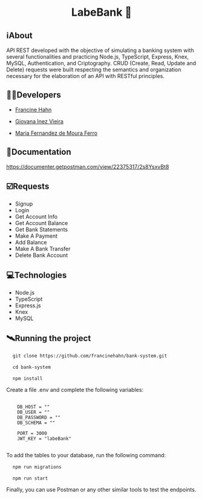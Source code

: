 <h1 align="center">LabeBank 🏦</h1>

##  ℹ️About
API REST developed with the objective of simulating a banking system with several functionalities and practicing Node.js, TypeScript, Express, Knex, MySQL, Authentication, and Criptography. CRUD (Create, Read, Update and Delete) requests were built respecting the semantics and organization necessary for the elaboration of an API with RESTful principles.

##  👩‍💻Developers
- <a href="https://github.com/francinehahn" target="_blank"><p>Francine Hahn</p></a>
- <a href="https://github.com/gioivieira" target="_blank"><p>Giovana Inez Vieira</p></a>
- <a href="https://github.com/mariafmf" target="_blank"><p>Maria Fernandez de Moura Ferro</p></a>

## 🔗Documentation
https://documenter.getpostman.com/view/22375317/2s8YsxvBt8

## ☑️Requests
- Signup
- Login
- Get Account Info
- Get Account Balance
- Get Bank Statements
- Make A Payment
- Add Balance
- Make A Bank Transfer
- Delete Bank Account

## 💻Technologies
- Node.js
- TypeScript
- Express.js
- Knex
- MySQL

## 🛰Running the project
<pre>
  <code>git clone https://github.com/francinehahn/bank-system.git</code>
</pre>

<pre>
  <code>cd bank-system</code>
</pre>

<pre>
  <code>npm install</code>
</pre>

Create a file .env and complete the following variables:
<pre>
  <code>
    DB_HOST = ""
    DB_USER = ""
    DB_PASSWORD = ""
    DB_SCHEMA = ""

    PORT = 3000
    JWT_KEY = "labeBank"
  </code>
</pre>

To add the tables to your database, run the following command:
<pre>
  <code>npm run migrations</code>
</pre>

<pre>
  <code>npm run start</code>
</pre>

Finally, you can use Postman or any other similar tools to test the endpoints.
